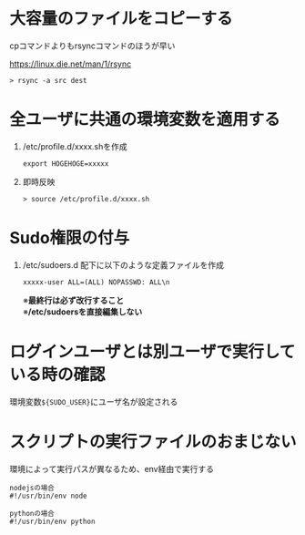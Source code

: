 # 大容量のファイルをコピーする

cpコマンドよりもrsyncコマンドのほうが早い

https://linux.die.net/man/1/rsync

```shell
> rsync -a src dest
```

# 全ユーザに共通の環境変数を適用する

1. /etc/profile.d/xxxx.shを作成
    ```
    export HOGEHOGE=xxxxx
    ```
2. 即時反映
    ```
    > source /etc/profile.d/xxxx.sh
    ```

# Sudo権限の付与

1. /etc/sudoers.d 配下に以下のような定義ファイルを作成

    ```text:xxxxx-user
    xxxxx-user ALL=(ALL) NOPASSWD: ALL\n
    ```
   ※**最終行は必ず改行すること**<br/>
   ※**/etc/sudoersを直接編集しない**

# ログインユーザとは別ユーザで実行している時の確認

環境変数`${SUDO_USER}`にユーザ名が設定される

# スクリプトの実行ファイルのおまじない

環境によって実行パスが異なるため、env経由で実行する

```
nodejsの場合
#!/usr/bin/env node

pythonの場合
#!/usr/bin/env python
```